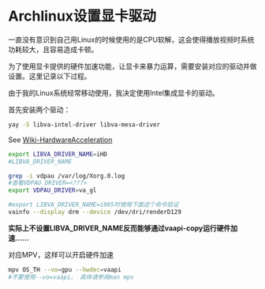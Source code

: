 # Archlinux设置显卡驱动

一直没有意识到自己用Linux的时候使用的是CPU软解，这会使得播放视频时系统功耗较大，且容易造成卡顿。

为了使用显卡提供的硬件加速功能，让显卡来暴力运算，需要安装对应的驱动并做设置。这里记录以下过程。

由于我的Linux系统经常移动使用，我决定使用Intel集成显卡的驱动。

首先安装两个驱动：

```bash
yay -S libva-intel-driver libva-mesa-driver
```



See [Wiki-HardwareAcceleration](https://wiki.archlinux.org/index.php/Hardware_video_acceleration)

```bash
export LIBVA_DRIVER_NAME=iHD
#LIBVA_DRIVER_NAME

grep -i vdpau /var/log/Xorg.0.log
#查看VDPAU_DRIVER=<???>
export VDPAU_DRIVER=va_gl

#export LIBVA_DRIVER_NAME=i965时使用下面这个命令验证
vainfo --display drm --device /dev/dri/renderD129
```

**实际上不设置LIBVA_DRIVER_NAME反而能够通过vaapi-copy运行硬件加速……**



对应MPV，这样可以开启硬件加速

```bash
mpv OS_TH --vo=gpu --hwdec=vaapi
#不要使用--vo=vaapi， 具体请参阅man mpv
```

